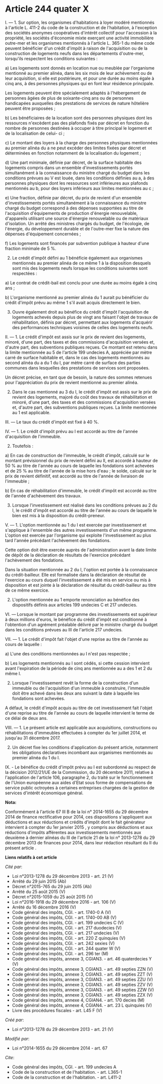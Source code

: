 # Article 244 quater X

I. ― 1. Sur option, les organismes d'habitations à loyer modéré mentionnés à l'article L. 411-2 du code de la construction et
de l'habitation, à l'exception des sociétés anonymes coopératives d'intérêt collectif pour l'accession à la propriété, les
sociétés d'économie mixte exerçant une activité immobilière outre-mer et les organismes mentionnés à l'article L. 365-1 du
même code peuvent bénéficier d'un crédit d'impôt à raison de l'acquisition ou de la construction de logements neufs dans les
départements d'outre-mer, lorsqu'ils respectent les conditions suivantes : 

a) Les logements sont donnés en location nue ou meublée par l'organisme mentionné au premier alinéa, dans les six mois de
leur achèvement ou de leur acquisition, si elle est postérieure, et pour une durée au moins égale à cinq ans, à des personnes
physiques qui en font leur résidence principale. 

Les logements peuvent être spécialement adaptés à l'hébergement de personnes âgées de plus de soixante-cinq ans ou de
personnes handicapées auxquelles des prestations de services de nature hôtelière peuvent être proposées ; 

b) Les bénéficiaires de la location sont des personnes physiques dont les ressources n'excèdent pas des plafonds fixés par
décret en fonction du nombre de personnes destinées à occuper à titre principal le logement et de la localisation de celui-
ci ; 

c) Le montant des loyers à la charge des personnes physiques mentionnées au premier alinéa du a ne peut excéder des limites
fixées par décret et déterminées en fonction notamment de la localisation du logement ; 

d) Une part minimale, définie par décret, de la surface habitable des logements compris dans un ensemble d'investissements
portés simultanément à la connaissance du ministre chargé du budget dans les conditions prévues au V est louée, dans les
conditions définies au a, à des personnes physiques dont les ressources sont inférieures aux plafonds mentionnés au b, pour
des loyers inférieurs aux limites mentionnées au c ; 

e) Une fraction, définie par décret, du prix de revient d'un ensemble d'investissements portés simultanément à la
connaissance du ministre chargé du budget correspond à des dépenses supportées au titre de l'acquisition d'équipements de
production d'énergie renouvelable, d'appareils utilisant une source d'énergie renouvelable ou de matériaux d'isolation. Un
arrêté des ministres chargés du budget, de l'écologie, de l'énergie, du développement durable et de l'outre-mer fixe la
nature des dépenses d'équipement concernées ; 

f) Les logements sont financés par subvention publique à hauteur d'une fraction minimale de 5 %. 

2. Le crédit d'impôt défini au 1 bénéficie également aux organismes mentionnés au premier alinéa de ce même 1 à la
disposition desquels sont mis des logements neufs lorsque les conditions suivantes sont respectées : 

a) Le contrat de crédit-bail est conclu pour une durée au moins égale à cinq ans ; 

b) L'organisme mentionné au premier alinéa du 1 aurait pu bénéficier du crédit d'impôt prévu au même 1 s'il avait acquis
directement le bien. 

3. Ouvre également droit au bénéfice du crédit d'impôt l'acquisition de logements achevés depuis plus de vingt ans faisant
l'objet de travaux de réhabilitation, définis par décret, permettant aux logements d'acquérir des performances techniques
voisines de celles des logements neufs. 

II. ― 1. Le crédit d'impôt est assis sur le prix de revient des logements, minoré, d'une part, des taxes et des commissions
d'acquisition versées et, d'autre part, des subventions publiques reçues. Ce montant est retenu dans la limite mentionnée au
5 de l'article 199 undecies A, appréciée par mètre carré de surface habitable et, dans le cas des logements mentionnés au
second alinéa du a du 1 du I, par mètre carré de surface des parties communes dans lesquelles des prestations de services
sont proposées. 

Un décret précise, en tant que de besoin, la nature des sommes retenues pour l'appréciation du prix de revient mentionné au
premier alinéa.

2. Dans le cas mentionné au 3 du I, le crédit d'impôt est assis sur le prix de revient des logements, majoré du coût des
travaux de réhabilitation et minoré, d'une part, des taxes et des commissions d'acquisition versées et, d'autre part, des
subventions publiques reçues. La limite mentionnée au 1 est applicable. 

III. ― Le taux du crédit d'impôt est fixé à 40 %. 

IV. ― 1. Le crédit d'impôt prévu au I est accordé au titre de l'année d'acquisition de l'immeuble. 

2. Toutefois : 

a) En cas de construction de l'immeuble, le crédit d'impôt, calculé sur le montant prévisionnel du prix de revient défini au
II, est accordé à hauteur de 50 % au titre de l'année au cours de laquelle les fondations sont achevées et de 25 % au titre
de l'année de la mise hors d'eau ; le solde, calculé sur le prix de revient définitif, est accordé au titre de l'année de
livraison de l'immeuble ; 

b) En cas de réhabilitation d'immeuble, le crédit d'impôt est accordé au titre de l'année d'achèvement des travaux. 

3. Lorsque l'investissement est réalisé dans les conditions prévues au 2 du I, le crédit d'impôt est accordé au titre de
l'année au cours de laquelle le bien est mis à la disposition du crédit-preneur. 

V. ― 1. L'option mentionnée au 1 du I est exercée par investissement et s'applique à l'ensemble des autres investissements
d'un même programme. L'option est exercée par l'organisme qui exploite l'investissement au plus tard l'année précédant
l'achèvement des fondations. 

Cette option doit être exercée auprès de l'administration avant la date limite de dépôt de la déclaration de résultats de
l'exercice précédant l'achèvement des fondations. 

Dans la situation mentionnée au 2 du I, l'option est portée à la connaissance du crédit-bailleur. Elle est formalisée dans la
déclaration de résultat de l'exercice au cours duquel l'investissement a été mis en service ou mis à disposition et est
jointe à la déclaration de résultat du crédit-bailleur au titre de ce même exercice. 

2. L'option mentionnée au 1 emporte renonciation au bénéfice des dispositifs définis aux articles 199 undecies C et 217
undecies. 

VI. ― Lorsque le montant par programme des investissements est supérieur à deux millions d'euros, le bénéfice du crédit
d'impôt est conditionné à l'obtention d'un agrément préalable délivré par le ministre chargé du budget dans les conditions
prévues au III de l'article 217 undecies. 

VII. ― 1. Le crédit d'impôt fait l'objet d'une reprise au titre de l'année au cours de laquelle : 

a) L'une des conditions mentionnées au I n'est pas respectée ; 

b) Les logements mentionnés au I sont cédés, si cette cession intervient avant l'expiration de la période de cinq ans
mentionnée au a des 1 et 2 du même I. 

2. Lorsque l'investissement revêt la forme de la construction d'un immeuble ou de l'acquisition d'un immeuble à construire,
l'immeuble doit être achevé dans les deux ans suivant la date à laquelle les fondations sont achevées. 

A défaut, le crédit d'impôt acquis au titre de cet investissement fait l'objet d'une reprise au titre de l'année au cours de
laquelle intervient le terme de ce délai de deux ans. 

VIII. ― 1. Le présent article est applicable aux acquisitions, constructions ou réhabilitations d'immeubles effectuées à
compter du 1er juillet 2014, et jusqu'au 31 décembre 2017.

2. Un décret fixe les conditions d'application du présent article, notamment les obligations déclaratives incombant aux
organismes mentionnés au premier alinéa du 1 du I.

IX. - Le bénéfice du crédit d'impôt prévu au I est subordonné au respect de la décision 2012/21/UE de la Commission, du 20
décembre 2011, relative à l'application de l'article 106, paragraphe 2, du traité sur le fonctionnement de l'Union européenne
aux aides d'Etat sous forme de compensations de service public octroyées à certaines entreprises chargées de la gestion de
services d'intérêt économique général.

**Nota:**

Conformément à l'article 67 III B de la loi n° 2014-1655 du 29 décembre 2014 de finance rectificative pour 2014, ces
dispositions s'appliquent aux déductions et aux réductions et crédits d'impôt dont le fait générateur intervient à compter du
1er janvier 2015 , y compris aux déductions et aux réductions d'impôts afférentes aux investissements mentionnés aux deuxième
à dernier alinéas du III de l'article 21 de la loi n° 2013-1278 du 29 décembre 2013 de finances pour 2014, dans leur
rédaction résultant du II du présent article .

**Liens relatifs à cet article**

_Cité par_:

  - Loi n°2013-1278 du 29 décembre 2013 - art. 21 (V)
  - Arrêté du 29 juin 2015 (Ab)
  - Décret n°2015-765 du 29 juin 2015 (Ab)
  - Arrêté du 25 août 2015 (V)
  - Décret n°2015-1059 du 25 août 2015 (V)
  - Loi n°2016-1918 du 29 décembre 2016 - art. 106 (V)
  - Arrêté du 16 décembre 2016 (V)
  - Code général des impôts, CGI. - art. 1740-0 A (V)
  - Code général des impôts, CGI. - art. 1740-00 AB (V)
  - Code général des impôts, CGI. - art. 199 undecies C (V)
  - Code général des impôts, CGI. - art. 217 duodecies (V)
  - Code général des impôts, CGI. - art. 217 undecies (V)
  - Code général des impôts, CGI. - art. 220 Z quinquies (V)
  - Code général des impôts, CGI. - art. 242 sexies (V)
  - Code général des impôts, CGI. - art. 244 quater W (V)
  - Code général des impôts, CGI. - art. 296 ter (M)
  - Code général des impôts, annexe 3, CGIAN3. - art. 46 quaterdecies Y (V)
  - Code général des impôts, annexe 3, CGIAN3. - art. 49 septies ZZN (V)
  - Code général des impôts, annexe 3, CGIAN3. - art. 49 septies ZZT (V)
  - Code général des impôts, annexe 3, CGIAN3. - art. 49 septies ZZU (V)
  - Code général des impôts, annexe 3, CGIAN3. - art. 49 septies ZZV (V)
  - Code général des impôts, annexe 3, CGIAN3. - art. 49 septies ZZW (V)
  - Code général des impôts, annexe 3, CGIAN3. - art. 49 septies ZZX (V)
  - Code général des impôts, annexe 4, CGIAN4. - art. 170 decies (M)
  - Code général des impôts, annexe 4, CGIAN4. - art. 23 L quinquies (V)
  - Livre des procédures fiscales - art. L45 F (V)

_Créé par_:

  - Loi n°2013-1278 du 29 décembre 2013 - art. 21 (V)

_Modifié par_:

  - Loi n°2014-1655 du 29 décembre 2014 - art. 67

_Cite_:

  - Code général des impôts, CGI. - art. 199 undecies A
  - Code de la construction et de l'habitation. - art. L365-1
  - Code de la construction et de l'habitation. - art. L411-2
